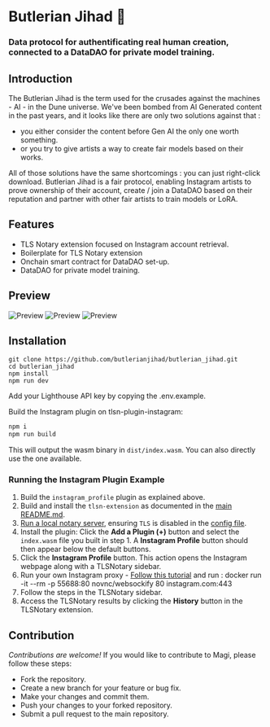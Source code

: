 # Butlerian Jihad 🤖

### Data protocol for authentificating real human creation, connected to a DataDAO for private model training.

## Introduction

The Butlerian Jihad is the term used for the crusades against the machines - AI - in the Dune universe. We've been bombed from AI Generated content in the past years, and it looks like there are only two solutions against that : 
- you either consider the content before Gen AI the only one worth something.
- or you try to give artists a way to create fair models based on their works.

All of those solutions have the same shortcomings : you can just right-click download.
Butlerian Jihad is a fair protocol, enabling Instagram artists to prove ownership of their account, create / join a DataDAO based on their reputation and partner with other fair artists to train models or LoRA.

## Features

- TLS Notary extension focused on Instagram account retrieval.
- Boilerplate for TLS Notary extension
- Onchain smart contract for DataDAO set-up.
- DataDAO for private model training.

## Preview

![Preview](https://i.imgur.com/gWAENUW.jpeg)
![Preview](https://i.imgur.com/iIRXzhm.png)
![Preview](https://i.imgur.com/PTTnk2Y.png)

## Installation

```
git clone https://github.com/butlerianjihad/butlerian_jihad.git
cd butlerian_jihad
npm install
npm run dev
```

Add your Lighthouse API key by copying the .env.example.

Build the Instagram plugin on tlsn-plugin-instagram:

```sh
npm i
npm run build
```

This will output the wasm binary in `dist/index.wasm`.
You can also directly use the one available.

### Running the Instagram Plugin Example

1. Build the `instagram_profile` plugin as explained above.
2. Build and install the `tlsn-extension` as documented in the [main README.md](../README.md).
3. [Run a local notary server](https://github.com/tlsnotary/tlsn/blob/main/notary-server/README.md), ensuring `TLS` is disabled in the [config file](https://github.com/tlsnotary/tlsn/blob/main/notary-server/config/config.yaml#L18).
4. Install the plugin: Click the **Add a Plugin (+)** button and select the `index.wasm` file you built in step 1. A **Instagram Profile** button should then appear below the default buttons.
5. Click the **Instagram Profile** button. This action opens the Instagram webpage along with a TLSNotary sidebar.
6. Run your own Instagram proxy - [Follow this tutorial](https://docs.tlsnotary.org/quick_start/tlsn-js.html?highlight=proxy#run-a-local-notary-server-and-websocket-proxy--optional) and run : docker run -it --rm -p 55688:80 novnc/websockify 80 instagram.com:443
8. Follow the steps in the TLSNotary sidebar.
9. Access the TLSNotary results by clicking the **History** button in the TLSNotary extension.

## Contribution

_Contributions are welcome!_
If you would like to contribute to Magi, please follow these steps:

- Fork the repository.
- Create a new branch for your feature or bug fix.
- Make your changes and commit them.
- Push your changes to your forked repository.
- Submit a pull request to the main repository.
